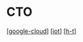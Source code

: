 # CTO

[[google-cloud]]
[[iot]]
[[h-t]]

[//begin]: # "Autogenerated link references for markdown compatibility"
[h-t]: h-t "H&T"
[google-cloud]: google-cloud "Google Cloud"
[iot]: iot "IoT"
[//end]: # "Autogenerated link references"